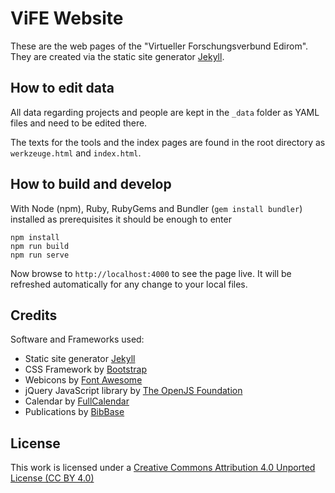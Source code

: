 # ViFE Website

These are the web pages of the "Virtueller Forschungsverbund Edirom". They 
are created via the static site generator [Jekyll].


## How to edit data

All data regarding projects and people are kept in the `_data` folder as 
YAML files and need to be edited there.

The texts for the tools and the index pages are found in the root directory 
as `werkzeuge.html` and `index.html`.


## How to build and develop

With Node (npm), Ruby, RubyGems and Bundler (`gem install bundler`)
installed as prerequisites it should be enough to enter
```shell
npm install
npm run build
npm run serve
```
Now browse to `http://localhost:4000` to see the page live. It will be 
refreshed automatically for any change to your local files. 


## Credits

Software and Frameworks used:

* Static site generator [Jekyll]
* CSS Framework by [Bootstrap]
* Webicons by [Font Awesome]
* jQuery JavaScript library by [The OpenJS Foundation]
* Calendar by [FullCalendar]
* Publications by [BibBase]


## License

This work is licensed under a [Creative Commons Attribution 4.0 Unported License (CC BY 4.0)]

[Jekyll]: https://jekyllrb.com
[Bootstrap]: https://getbootstrap.com
[Font Awesome]: https://fontawesome.com
[The OpenJS Foundation]: https://openjsf.org
[Creative Commons Attribution 4.0 Unported License (CC BY 4.0)]: https://creativecommons.org/licenses/by/4.0/
[Docker Hub]: https://hub.docker.com/r/edirom/vife-website/
[FullCalendar]: https://fullcalendar.io
[BibBase]: https://bibbase.org
